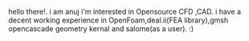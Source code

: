 hello there!.
i am anuj 
i'm interested in Opensource CFD ,CAD.
i have a decent working experience in OpenFoam,deal.ii(FEA library),gmsh opencascade geometry kernal and salome(as a user).
:)
